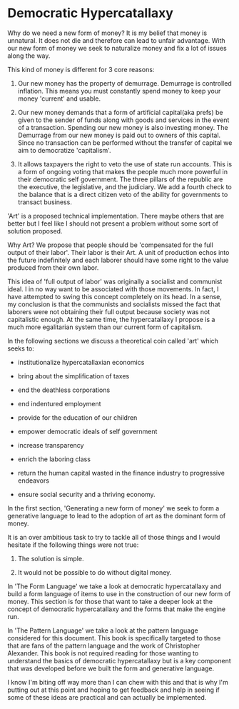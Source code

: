 
# Democratic Hypercatallaxy

Why do we need a new form of money? It is my belief that money is unnatural. It does not die and therefore can lead to unfair advantage. With our new form of money we seek to naturalize money and fix a lot of issues along the way.

This kind of money is different for 3 core reasons:

1. Our new money has the property of demurrage. Demurrage is controlled inflation. This means you must constantly spend money to keep your money 'current' and usable.

2. Our new money demands that a form of artificial capital\(aka prefs\) be given to the sender of funds along with goods and services in the event of a transaction. Spending our new money is also investing money. The Demurrage from our new money is paid out to owners of this capital. Since no transaction can be performed without the transfer of capital we aim to democratize 'capitalism'.

3. It allows taxpayers the right to veto the use of state run accounts. This is a form of ongoing voting that makes the people much more powerful in their democratic self government.  The three pillars of the republic are the executive, the legislative, and the judiciary. We add a fourth check to the balance that is a direct citizen veto of the ability for governments to transact business.

'Art' is a proposed technical implementation. There maybe others that are better but I feel like I should not present a problem without some sort of solution proposed.

Why Art? We propose that people should be 'compensated for the full output of their labor'. Their labor is their Art. A unit of production echos into the future indefinitely and each laborer should have some right to the value produced from their own labor.

This idea of 'full output of labor' was originally a socialist and communist ideal. I in no way want to be associated with those movements. In fact, I have attempted to swing this concept completely on its head. In a sense, my conclusion is that the communists and socialists missed the fact that laborers were not obtaining their full output because society was not capitalistic enough. At the same time, the hypercatallaxy I propose is a much more egalitarian system than our current form of capitalism.

In the following sections we discuss a theoretical coin called 'art' which seeks to:

* institutionalize hypercatallaxian economics

* bring about the simplification of taxes

* end the deathless corporations

* end indentured employment

* provide for the education of our children

* empower democratic ideals of self government

* increase transparency

* enrich the laboring class

* return the human capital wasted in the finance industry to progressive endeavors

* ensure social security and a thriving economy.


In the first section, 'Generating a new form of money' we seek to form a generative language to lead to the adoption of art as the dominant form of money.

It is an over ambitious task to try to tackle all of those things and I would hesitate if the following things were not true:

1. The solution is simple.

2. It would not be possible to do without digital money.


In 'The Form Language' we take a look at democratic hypercatallaxy and build a form language of items to use in the construction of our new form of money. This section is for those that want to take a deeper look at the concept of democratic hypercatallaxy and the forms that make the engine run.

In 'The Pattern Language' we take a look at the pattern language considered for this document. This book is specifically targeted to those that are fans of the pattern language and the work of Christopher Alexander. This book is not required reading for those wanting to understand the basics of democratic hypercatallaxy but is a key component that was developed before we built the form and generative language.

I know I'm biting off way more than I can chew with this and that is why I'm putting out at this point and hoping to get feedback and help in seeing if some of these ideas are practical and can actually be implemented.

